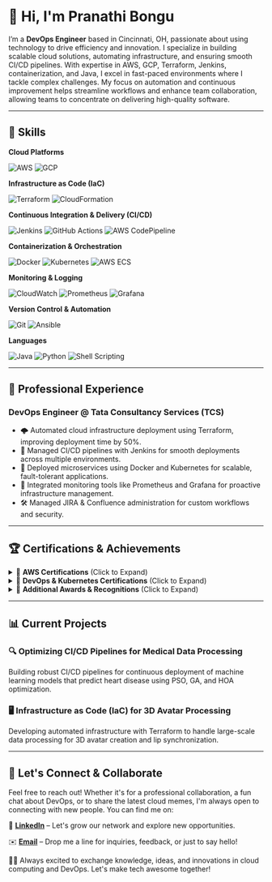 # 👋 Hi, I'm Pranathi Bongu



I’m a **DevOps Engineer** based in Cincinnati, OH, passionate about using technology to drive efficiency and innovation. I specialize in building scalable cloud solutions, automating infrastructure, and ensuring smooth CI/CD pipelines. With expertise in AWS, GCP, Terraform, Jenkins, containerization, and Java, I excel in fast-paced environments where I tackle complex challenges. My focus on automation and continuous improvement helps streamline workflows and enhance team collaboration, allowing teams to concentrate on delivering high-quality software.

---

## 🚀 Skills
**Cloud Platforms**
<p align="left"> <img src="https://img.shields.io/badge/AWS-232F3E?style=for-the-badge&logo=amazon-aws&logoColor=white" alt="AWS" /> <img src="https://img.shields.io/badge/GCP-4285F4?style=for-the-badge&logo=google-cloud&logoColor=white" alt="GCP" /> </p>

**Infrastructure as Code (IaC)**
<p align="left"> <img src="https://img.shields.io/badge/Terraform-623CE4?style=for-the-badge&logo=terraform&logoColor=white" alt="Terraform" /> <img src="https://img.shields.io/badge/CloudFormation-FF9900?style=for-the-badge&logo=amazon-aws&logoColor=white" alt="CloudFormation" /> </p>

**Continuous Integration & Delivery (CI/CD)**
<p align="left"> <img src="https://img.shields.io/badge/Jenkins-D24939?style=for-the-badge&logo=jenkins&logoColor=white" alt="Jenkins" /> <img src="https://img.shields.io/badge/GitHub_Actions-181717?style=for-the-badge&logo=github-actions&logoColor=white" alt="GitHub Actions" /> <img src="https://img.shields.io/badge/CodePipeline-FF9900?style=for-the-badge&logo=amazon-aws&logoColor=white" alt="AWS CodePipeline" /> </p>

**Containerization & Orchestration**
<p align="left"> <img src="https://img.shields.io/badge/Docker-2496ED?style=for-the-badge&logo=docker&logoColor=white" alt="Docker" /> <img src="https://img.shields.io/badge/Kubernetes-326CE5?style=for-the-badge&logo=kubernetes&logoColor=white" alt="Kubernetes" /> <img src="https://img.shields.io/badge/ECS-FF9900?style=for-the-badge&logo=amazon-aws&logoColor=white" alt="AWS ECS" /> </p>

**Monitoring & Logging**
<p align="left"> <img src="https://img.shields.io/badge/CloudWatch-FF4F8B?style=for-the-badge&logo=amazon-aws&logoColor=white" alt="CloudWatch" /> <img src="https://img.shields.io/badge/Prometheus-E6522C?style=for-the-badge&logo=prometheus&logoColor=white" alt="Prometheus" /> <img src="https://img.shields.io/badge/Grafana-F46800?style=for-the-badge&logo=grafana&logoColor=white" alt="Grafana" /> </p>

**Version Control & Automation**
<p align="left"> <img src="https://img.shields.io/badge/Git-F05032?style=for-the-badge&logo=git&logoColor=white" alt="Git" /> <img src="https://img.shields.io/badge/Ansible-003D00?style=for-the-badge&logo=ansible&logoColor=white" alt="Ansible" /> </p>

**Languages**
<p align="left"> <img src="https://img.shields.io/badge/Java-F7DF1E?style=for-the-badge&logo=java&logoColor=black" alt="Java" /> <img src="https://img.shields.io/badge/Python-3776AB?style=for-the-badge&logo=python&logoColor=white" alt="Python" /> <img src="https://img.shields.io/badge/Shell_Scripting-4EAA25?style=for-the-badge&logo=gnu-bash&logoColor=white" alt="Shell Scripting" /> </p>



---

## 💼 **Professional Experience**

### **DevOps Engineer @ Tata Consultancy Services (TCS)**

- 🌩️ Automated cloud infrastructure deployment using Terraform, improving deployment time by 50%.
- 🚀 Managed CI/CD pipelines with Jenkins for smooth deployments across multiple environments.
- 🐳 Deployed microservices using Docker and Kubernetes for scalable, fault-tolerant applications.
- 🔧 Integrated monitoring tools like Prometheus and Grafana for proactive infrastructure management.
- 🛠️ Managed JIRA & Confluence administration for custom workflows and security.


---

## 🏆 **Certifications & Achievements**

<details>
  <summary>📜 <strong>AWS Certifications</strong> (Click to Expand)</summary>

  - **AWS Cloud Practitioner**  
    ![AWS Cloud Practitioner](https://img.shields.io/badge/AWS_Cloud_Practitioner-FF9900?style=for-the-badge&logo=amazon-aws&logoColor=white)  
    *Foundation-level certification that demonstrates a basic understanding of AWS cloud concepts.*

  - **AWS Solutions Architect Associate**  
    ![AWS Solutions Architect Associate](https://img.shields.io/badge/AWS_Solutions_Architect_Associate-FF9900?style=for-the-badge&logo=amazon-aws&logoColor=white)  
    *Validates the ability to design distributed systems and applications on AWS.*

  - **AWS Developer Associate**  
    ![AWS Developer Associate](https://img.shields.io/badge/AWS_Developer_Associate-FF9900?style=for-the-badge&logo=amazon-aws&logoColor=white)  
    *Certifies expertise in AWS-based development and best practices for building secure and reliable applications.*

 

</details>

<details>
  <summary>🔧 <strong>DevOps & Kubernetes Certifications</strong> (Click to Expand)</summary>

  - **HashiCorp Terraform Associate**  
    ![HashiCorp Terraform Associate](https://img.shields.io/badge/HashiCorp_Terraform_Associate-623CE4?style=for-the-badge&logo=terraform&logoColor=white)  
    *Validates proficiency with infrastructure as code using HashiCorp Terraform.*

  

</details>

<details>
  <summary>🌟 <strong>Additional Awards & Recognitions</strong> (Click to Expand)</summary>

  - **TCS Xplore CPA Python Assessment**  
    *Cleared with a score, awarded Rs 40,000.*

  - **TCS GEM Award**  
    *For exceptional contributions to cloud infrastructure automation.*

  - **AWS Talent Development**  
    *Recognized as a Star Member for training over 50 new hires in cloud technologies.*

</details>



---

## 📊 **Current Projects**

### **🔍 Optimizing CI/CD Pipelines for Medical Data Processing**
Building robust CI/CD pipelines for continuous deployment of machine learning models that predict heart disease using PSO, GA, and HOA optimization.

### **🖥️ Infrastructure as Code (IaC) for 3D Avatar Processing**
Developing automated infrastructure with Terraform to handle large-scale data processing for 3D avatar creation and lip synchronization.

---

## 🌟 Let's Connect & Collaborate

Feel free to reach out! Whether it's for a professional collaboration, a fun chat about DevOps, or to share the latest cloud memes, I'm always open to connecting with new people. You can find me on:

💼 [**LinkedIn**](https://linkedin.com/in/pranathi-bongu) – Let's grow our network and explore new opportunities.

✉️ [**Email**](mailto:bongupi@mail.uc.edu) – Drop me a line for inquiries, feedback, or just to say hello!

👩‍💻 Always excited to exchange knowledge, ideas, and innovations in cloud computing and DevOps. Let's make tech awesome together!


